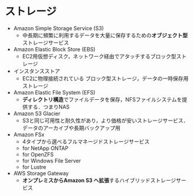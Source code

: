 # ストレージ

- Amazon Simple Storage Service (S3)
  - 中長期に頻繁に利用するデータを大量に保存するための**オブジェクト型**ストレージサービス
- Amazon Elastic Block Store (EBS)
  - EC2用仮想ディスク，ネットワーク経由でアタッチするブロック型ストレージ
- インスタンスストア
  - EC2に物理接続されている ブロック型ストレージ，データの一時保存用ストレージ
- Amazon Elastic File System (EFS)
  - **ディレクトリ構造**でファイルデータを保存，NFSファイルシステムを提供する．つまりNAS
- Amazon S3 Glacier
  - S3と同じ可用性と耐久性があり，より価格が安いストレージサービス．データのアーカイブや長期バックアップ用
- Amazon FSx
  - 4タイプから選べるフルマネージドストレージサービス
  - for NetApp ONTAP
  - for OpenZFS
  - for Windows File Server
  - for Lustre
- AWS Storage Gateway
  - **オンプレミスからAmazon S3 へ拡張**するハイブリッドストレージサービス
